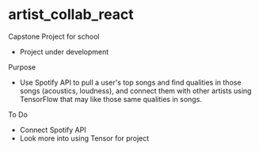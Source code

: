 # artist_collab_react

Capstone Project for school
- Project under development

Purpose
- Use Spotify API to pull a user's top songs and find qualities in those songs (acoustics, loudness), and connect them with other artists using TensorFlow that may like those same qualities in songs. 

To Do
- Connect Spotify API
- Look more into using Tensor for project
